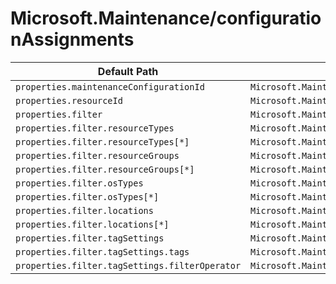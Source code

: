 # Microsoft.Maintenance/configurationAssignments

| Default Path | Alias |
|---|---|
| `properties.maintenanceConfigurationId` | `Microsoft.Maintenance/configurationAssignments/maintenanceConfigurationId` |
| `properties.resourceId` | `Microsoft.Maintenance/configurationAssignments/resourceId` |
| `properties.filter` | `Microsoft.Maintenance/configurationAssignments/filter` |
| `properties.filter.resourceTypes` | `Microsoft.Maintenance/configurationAssignments/filter.resourceTypes` |
| `properties.filter.resourceTypes[*]` | `Microsoft.Maintenance/configurationAssignments/filter.resourceTypes[*]` |
| `properties.filter.resourceGroups` | `Microsoft.Maintenance/configurationAssignments/filter.resourceGroups` |
| `properties.filter.resourceGroups[*]` | `Microsoft.Maintenance/configurationAssignments/filter.resourceGroups[*]` |
| `properties.filter.osTypes` | `Microsoft.Maintenance/configurationAssignments/filter.osTypes` |
| `properties.filter.osTypes[*]` | `Microsoft.Maintenance/configurationAssignments/filter.osTypes[*]` |
| `properties.filter.locations` | `Microsoft.Maintenance/configurationAssignments/filter.locations` |
| `properties.filter.locations[*]` | `Microsoft.Maintenance/configurationAssignments/filter.locations[*]` |
| `properties.filter.tagSettings` | `Microsoft.Maintenance/configurationAssignments/filter.tagSettings` |
| `properties.filter.tagSettings.tags` | `Microsoft.Maintenance/configurationAssignments/filter.tagSettings.tags` |
| `properties.filter.tagSettings.filterOperator` | `Microsoft.Maintenance/configurationAssignments/filter.tagSettings.filterOperator` |

